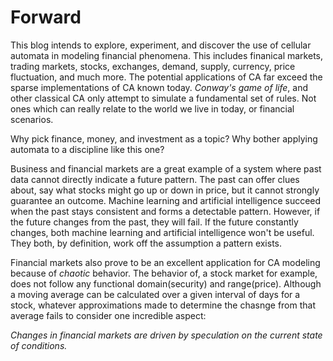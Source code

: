 # Forward

This blog intends to explore, experiment, and discover the use of cellular automata in modeling financial phenomena. This includes finanical markets, trading markets, stocks, exchanges, demand, supply, currency, price fluctuation, and much more. The potential applications of CA far exceed the sparse implementations of CA known today. *Conway's game of life*, and other classical CA only attempt to simulate a fundamental set of rules. Not ones which can really relate to the world we live in today, or financial scenarios.

Why pick finance, money, and investment as a topic? Why bother applying automata to a discipline like this one?

Business and financial markets are a great example of a system where past data cannot directly indicate a future pattern. The past can offer clues about, say what stocks might go up or down in price, but it cannot strongly guarantee an outcome. Machine learning and artificial intelligence succeed when the past stays consistent and forms a detectable pattern. However, if the future changes from the past, they will fail. If the future constantly changes, both machine learning and artificial intelligence won't be useful. They both, by definition, work off the assumption a pattern exists.

Financial markets also prove to be an excellent application for CA modeling because of *chaotic* behavior. The behavior of, a stock market for example, does not follow any functional domain(security) and range(price). Although a moving average can be calculated over a given interval of days for a stock, whatever approximations made to determine the chasnge from that average fails to consider one incredible aspect:

*Changes in financial markets are driven by speculation on the current state of conditions.*




